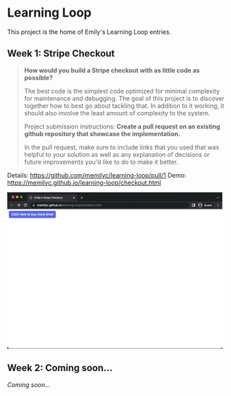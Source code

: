 # Learning Loop

This project is the home of Emily's Learning Loop entries. 

## Week 1: Stripe Checkout

> **How would you build a Stripe checkout with as little code as possible?**
>
> The best code is the simplest code optimized for minimal complexity for maintenance and debugging.  The goal of this project is to discover together how to best go about tackling that.  In addition to it working, it should also involve the least amount of complexity to the system.
>
> Project submission instructions:
> **Create a pull request on an existing github repository that showcase the implementation.**
>
> In the pull request, make sure to include links that you used that was helpful to your solution as well as any explanation of decisions or future improvements you'd like to do to make it better.

Details: https://github.com/memilyc/learning-loop/pull/1 
Demo: https://memilyc.github.io/learning-loop/checkout.html

![Week 1 Demo](https://github.com/memilyc/learning-loop/blob/main/week1demo.mov.gif?raw=true)

## Week 2: Coming soon...


*Coming soon...*

